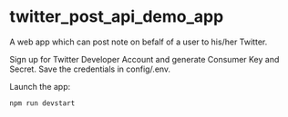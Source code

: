 # twitter_post_api_demo_app

A web app which can post note on befalf of a user to his/her Twitter.     

Sign up for Twitter Developer Account and generate Consumer Key and Secret. Save the credentials in config/.env.    

Launch the app:
```
npm run devstart
```
